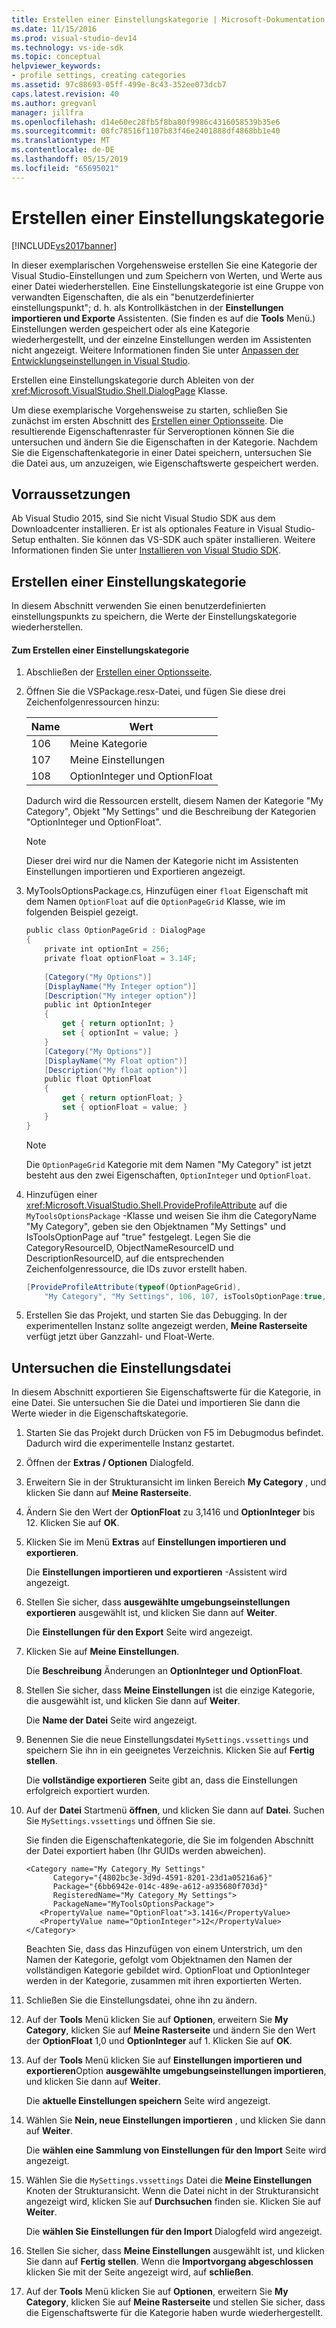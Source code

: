 ```yaml
---
title: Erstellen einer Einstellungskategorie | Microsoft-Dokumentation
ms.date: 11/15/2016
ms.prod: visual-studio-dev14
ms.technology: vs-ide-sdk
ms.topic: conceptual
helpviewer_keywords:
- profile settings, creating categories
ms.assetid: 97c88693-05ff-499e-8c43-352ee073dcb7
caps.latest.revision: 40
ms.author: gregvanl
manager: jillfra
ms.openlocfilehash: d14e60ec28fb5f8ba80f9986c4316058539b35e6
ms.sourcegitcommit: 08fc78516f1107b83f46e2401888df4868bb1e40
ms.translationtype: MT
ms.contentlocale: de-DE
ms.lasthandoff: 05/15/2019
ms.locfileid: "65695021"
---
```

# <a name="creating-a-settings-category"></a>Erstellen einer Einstellungskategorie
[!INCLUDE[vs2017banner](../includes/vs2017banner.md)]

In dieser exemplarischen Vorgehensweise erstellen Sie eine Kategorie der Visual Studio-Einstellungen und zum Speichern von Werten, und Werte aus einer Datei wiederherstellen. Eine Einstellungskategorie ist eine Gruppe von verwandten Eigenschaften, die als ein "benutzerdefinierter einstellungspunkt"; d. h. als Kontrollkästchen in der **Einstellungen importieren und Exporte** Assistenten. (Sie finden es auf die **Tools** Menü.) Einstellungen werden gespeichert oder als eine Kategorie wiederhergestellt, und der einzelne Einstellungen werden im Assistenten nicht angezeigt. Weitere Informationen finden Sie unter [Anpassen der Entwicklungseinstellungen in Visual Studio](https://msdn.microsoft.com/22c4debb-4e31-47a8-8f19-16f328d7dcd3).  
  
 Erstellen eine Einstellungskategorie durch Ableiten von der <xref:Microsoft.VisualStudio.Shell.DialogPage> Klasse.  
  
 Um diese exemplarische Vorgehensweise zu starten, schließen Sie zunächst im ersten Abschnitt des [Erstellen einer Optionsseite](../extensibility/creating-an-options-page.md). Die resultierende Eigenschaftenraster für Serveroptionen können Sie die untersuchen und ändern Sie die Eigenschaften in der Kategorie. Nachdem Sie die Eigenschaftenkategorie in einer Datei speichern, untersuchen Sie die Datei aus, um anzuzeigen, wie Eigenschaftswerte gespeichert werden.  
  
## <a name="prerequisites"></a>Vorraussetzungen  
 Ab Visual Studio 2015, sind Sie nicht Visual Studio SDK aus dem Downloadcenter installieren. Er ist als optionales Feature in Visual Studio-Setup enthalten. Sie können das VS-SDK auch später installieren. Weitere Informationen finden Sie unter [Installieren von Visual Studio SDK](../extensibility/installing-the-visual-studio-sdk.md).  
  
## <a name="creating-a-settings-category"></a>Erstellen einer Einstellungskategorie  
 In diesem Abschnitt verwenden Sie einen benutzerdefinierten einstellungspunkts zu speichern, die Werte der Einstellungskategorie wiederherstellen.  
  
#### <a name="to-create-a-settings-category"></a>Zum Erstellen einer Einstellungskategorie  
  
1. Abschließen der [Erstellen einer Optionsseite](../extensibility/creating-an-options-page.md).  
  
2. Öffnen Sie die VSPackage.resx-Datei, und fügen Sie diese drei Zeichenfolgenressourcen hinzu:  
  
    |Name|Wert|  
    |----------|-----------|  
    |106|Meine Kategorie|  
    |107|Meine Einstellungen|  
    |108|OptionInteger und OptionFloat|  
  
     Dadurch wird die Ressourcen erstellt, diesem Namen der Kategorie "My Category", Objekt "My Settings" und die Beschreibung der Kategorien "OptionInteger und OptionFloat".  
  
    > [!NOTE]
    > Dieser drei wird nur die Namen der Kategorie nicht im Assistenten Einstellungen importieren und Exportieren angezeigt.  
  
3. MyToolsOptionsPackage.cs, Hinzufügen einer `float` Eigenschaft mit dem Namen `OptionFloat` auf die `OptionPageGrid` Klasse, wie im folgenden Beispiel gezeigt.  
  
    ```csharp  
    public class OptionPageGrid : DialogPage  
    {  
        private int optionInt = 256;  
        private float optionFloat = 3.14F;  
  
        [Category("My Options")]  
        [DisplayName("My Integer option")]  
        [Description("My integer option")]  
        public int OptionInteger  
        {  
            get { return optionInt; }  
            set { optionInt = value; }  
        }  
        [Category("My Options")]  
        [DisplayName("My Float option")]  
        [Description("My float option")]  
        public float OptionFloat  
        {  
            get { return optionFloat; }  
            set { optionFloat = value; }  
        }  
    }  
    ```  
  
    > [!NOTE]
    > Die `OptionPageGrid` Kategorie mit dem Namen "My Category" ist jetzt besteht aus den zwei Eigenschaften, `OptionInteger` und `OptionFloat`.  
  
4. Hinzufügen einer <xref:Microsoft.VisualStudio.Shell.ProvideProfileAttribute> auf die `MyToolsOptionsPackage` -Klasse und weisen Sie ihm die CategoryName "My Category", geben sie den Objektnamen "My Settings" und IsToolsOptionPage auf "true" festgelegt. Legen Sie die CategoryResourceID, ObjectNameResourceID und DescriptionResourceID, auf die entsprechenden Zeichenfolgenressource, die IDs zuvor erstellt haben.  
  
    ```csharp  
    [ProvideProfileAttribute(typeof(OptionPageGrid),   
        "My Category", "My Settings", 106, 107, isToolsOptionPage:true, DescriptionResourceID = 108)]  
    ```  
  
5. Erstellen Sie das Projekt, und starten Sie das Debugging. In der experimentellen Instanz sollte angezeigt werden, **Meine Rasterseite** verfügt jetzt über Ganzzahl- und Float-Werte.  
  
## <a name="examining-the-settings-file"></a>Untersuchen die Einstellungsdatei  
 In diesem Abschnitt exportieren Sie Eigenschaftswerte für die Kategorie, in eine Datei. Sie untersuchen Sie die Datei und importieren Sie dann die Werte wieder in die Eigenschaftskategorie.  
  
1. Starten Sie das Projekt durch Drücken von F5 im Debugmodus befindet. Dadurch wird die experimentelle Instanz gestartet.  
  
2. Öffnen der **Extras / Optionen** Dialogfeld.  
  
3. Erweitern Sie in der Strukturansicht im linken Bereich **My Category** , und klicken Sie dann auf **Meine Rasterseite**.  
  
4. Ändern Sie den Wert der **OptionFloat** zu 3,1416 und **OptionInteger** bis 12. Klicken Sie auf **OK**.  
  
5. Klicken Sie im Menü **Extras** auf **Einstellungen importieren und exportieren**.  
  
     Die **Einstellungen importieren und exportieren** -Assistent wird angezeigt.  
  
6. Stellen Sie sicher, dass **ausgewählte umgebungseinstellungen exportieren** ausgewählt ist, und klicken Sie dann auf **Weiter**.  
  
     Die **Einstellungen für den Export** Seite wird angezeigt.  
  
7. Klicken Sie auf **Meine Einstellungen**.  
  
     Die **Beschreibung** Änderungen an **OptionInteger und OptionFloat**.  
  
8. Stellen Sie sicher, dass **Meine Einstellungen** ist die einzige Kategorie, die ausgewählt ist, und klicken Sie dann auf **Weiter**.  
  
     Die **Name der Datei** Seite wird angezeigt.  
  
9. Benennen Sie die neue Einstellungsdatei `MySettings.vssettings` und speichern Sie ihn in ein geeignetes Verzeichnis. Klicken Sie auf **Fertig stellen**.  
  
     Die **vollständige exportieren** Seite gibt an, dass die Einstellungen erfolgreich exportiert wurden.  
  
10. Auf der **Datei** Startmenü **öffnen**, und klicken Sie dann auf **Datei**. Suchen Sie `MySettings.vssettings` und öffnen Sie sie.  
  
     Sie finden die Eigenschaftenkategorie, die Sie im folgenden Abschnitt der Datei exportiert haben (Ihr GUIDs werden abweichen).  
  
    ```  
    <Category name="My Category_My Settings"   
          Category="{4802bc3e-3d9d-4591-8201-23d1a05216a6}"   
          Package="{6bb6942e-014c-489e-a612-a935680f703d}"   
          RegisteredName="My Category_My Settings">  
          PackageName="MyToolsOptionsPackage">  
       <PropertyValue name="OptionFloat">3.1416</PropertyValue>   
       <PropertyValue name="OptionInteger">12</PropertyValue>   
    </Category>  
    ```  
  
     Beachten Sie, dass das Hinzufügen von einem Unterstrich, um den Namen der Kategorie, gefolgt vom Objektnamen den Namen der vollständigen Kategorie gebildet wird. OptionFloat und OptionInteger werden in der Kategorie, zusammen mit ihren exportierten Werten.  
  
11. Schließen Sie die Einstellungsdatei, ohne ihn zu ändern.  
  
12. Auf der **Tools** Menü klicken Sie auf **Optionen**, erweitern Sie **My Category**, klicken Sie auf **Meine Rasterseite** und ändern Sie den Wert der  **OptionFloat** 1,0 und **OptionInteger** auf 1. Klicken Sie auf **OK**.  
  
13. Auf der **Tools** Menü klicken Sie auf **Einstellungen importieren und exportieren**Option **ausgewählte umgebungseinstellungen importieren**, und klicken Sie dann auf **Weiter**.  
  
     Die **aktuelle Einstellungen speichern** Seite wird angezeigt.  
  
14. Wählen Sie **Nein, neue Einstellungen importieren** , und klicken Sie dann auf **Weiter**.  
  
     Die **wählen eine Sammlung von Einstellungen für den Import** Seite wird angezeigt.  
  
15. Wählen Sie die `MySettings.vssettings` Datei die **Meine Einstellungen** Knoten der Strukturansicht. Wenn die Datei nicht in der Strukturansicht angezeigt wird, klicken Sie auf **Durchsuchen** finden sie. Klicken Sie auf **Weiter**.  
  
     Die **wählen Sie Einstellungen für den Import** Dialogfeld wird angezeigt.  
  
16. Stellen Sie sicher, dass **Meine Einstellungen** ausgewählt ist, und klicken Sie dann auf **Fertig stellen**. Wenn die **Importvorgang abgeschlossen** klicken Sie mit der Seite angezeigt wird, auf **schließen**.  
  
17. Auf der **Tools** Menü klicken Sie auf **Optionen**, erweitern Sie **My Category**, klicken Sie auf **Meine Rasterseite** und stellen Sie sicher, dass die Eigenschaftswerte für die Kategorie haben wurde wiederhergestellt.
